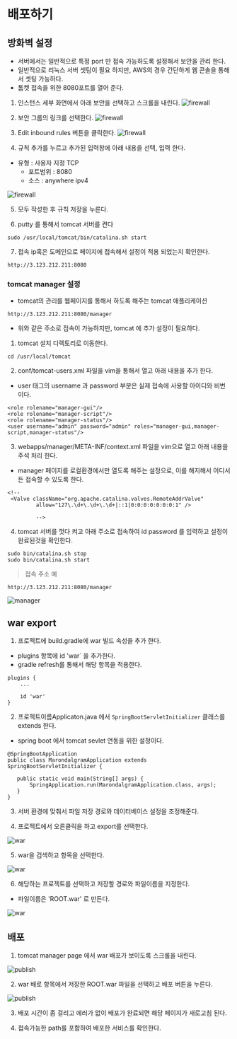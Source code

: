 # 배포하기 

## 방화벽 설정
 
* 서버에서는 일반적으로 특정 port 만 접속 가능하도록 설정해서 보안을 관리 한다. 
* 일반적으로 리눅스 서버 셋팅이 필요 하지만, AWS의 경우 간단하게 웹 콘솔을 통해서 셋팅 가능하다. 
* 톰켓 접속을 위한 8080포트를 열어 준다. 

1) 인스턴스 세부 화면에서 아래 보안을 선택하고 스크롤을 내린다. 
![firewall](firewall_1.JPG)


2) 보안 그룹의 링크를 선택한다. 
![firewall](firewall_2.JPG)


3) Edit inbound rules 버튼을 클릭한다. 
![firewall](firewall_3.JPG)


4) 규칙 추가를 누르고 추가된 입력창에 아래 내용을 선택, 입력 한다. 

* 유형 : 사용자 지정 TCP
  * 포트범위 : 8080
  * 소스 : anywhere ipv4 

![firewall](firewall_4.JPG)


  
5) 모두 작성한 후 규칙 저장을 누른다. 

6) putty 를 통해서 tomcat 서버를 켠다 

```
sudo /usr/local/tomcat/bin/catalina.sh start
```

7) 접속 ip혹은 도메인으로 페이지에 접속해서 설정이 적용 되었는지 확인한다. 

```
http://3.123.212.211:8080
```

### tomcat manager 설정

* tomcat의 관리를 웹페이지를 통해서 하도록 해주는 tomcat 애플리케이션

```
http://3.123.212.211:8080/manager
```
* 위와 같은 주소로 접속이 가능하지만, tomcat 에 추가 설정이 필요하다.

1) tomcat 설치 디렉토리로 이동한다. 

```
cd /usr/local/tomcat
```

2) conf/tomcat-users.xml 파일을 vim을 통해서 열고 아래 내용을 추가 한다.  

* user 태그의  username 과 password 부분은 실제 접속에 사용할 아이디와 비번이다. 


```
<role rolename="manager-gui"/>    
<role rolename="manager-script"/>  
<role rolename="manager-status"/>
<user username="admin" password="admin" roles="manager-gui,manager-script,manager-status"/>

```

3) webapps/manager/META-INF/context.xml 파일을 vim으로 열고 아래 내용을 주석 처리 한다. 
* manager 페이지를 로컬환경에서만 열도록 해주는 설정으로, 이를 해지해서 어디서든 접속할 수 있도록 한다. 

```
<!--
 <Valve className="org.apache.catalina.valves.RemoteAddrValve"
         allow="127\.\d+\.\d+\.\d+|::1|0:0:0:0:0:0:0:1" />

         -->
```

4) tomcat 서버를 껏다 켜고 아래 주소로 접속하여 id password 를 입력하고 설정이 완료된것을 확인한다.

```
sudo bin/catalina.sh stop
sudo bin/catalina.sh start
```

> 접속 주소 예 
```
http://3.123.212.211:8080/manager
```

![manager](manager_1.JPG)


## war export

1) 프로젝트에 build.gradle에 war 빌드 속성을 추가 한다. 
* plugins 항목에 id 'war` 을 추가한다. 
* gradle refresh를 통해서 해당 항목을 적용한다. 

```
plugins {
	...

	id 'war'
}

```

2) 프로젝트이름Applicaton.java 에서 `SpringBootServletInitializer` 클래스를 extends 한다. 
 * spring boot 에서 tomcat sevlet 연동을 위한 설정이다. 

 ```
@SpringBootApplication
public class MarondalgramApplication extends SpringBootServletInitializer {

	public static void main(String[] args) {
		SpringApplication.run(MarondalgramApplication.class, args);
	}
}

 ```

3) 서버 환경에 맞춰서 파일 저장 경로와 데이터베이스 설정을 조정해준다. 

4) 프로젝트에서 오른클릭을 하고 export를 선택한다. 

![war](export_war_1.JPG)

5) war을 검색하고 항목을 선택한다. 

![war](export_war_2.JPG)

6) 해당하는 프로젝트를 선택하고 저장할 경로와 파일이름을 지정한다. 
* 파일이름은 'ROOT.war' 로 만든다. 

![war](export_war_3.JPG)


## 배포

1) tomcat manager page 에서 war 배포가 보이도록 스크롤을 내린다. 

![publish](publish_1.JPG)

2) war 배로 항목에서 저장한 ROOT.war 파일을 선택하고 배포 버튼을 누른다. 

![publish](publish_2.JPG)

3) 배포 시간이 좀 걸리고 에러가 없이 배포가 완료되면 해당 페이지가 새로고침 된다. 

4) 접속가능한 path를 포함하여 배포한 서비스를 확인한다. 
